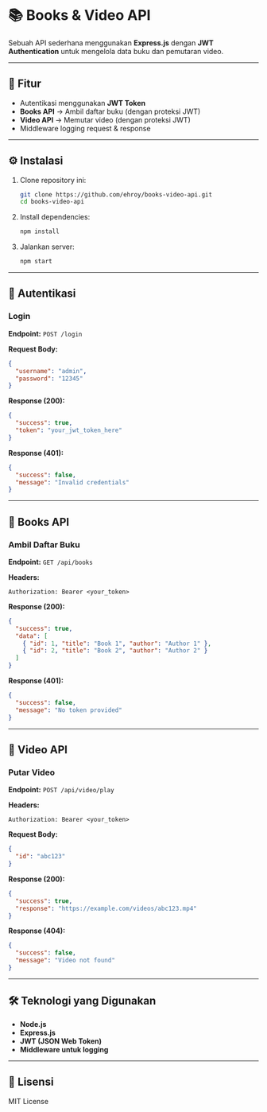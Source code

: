 # 📚 Books & Video API

Sebuah API sederhana menggunakan **Express.js** dengan **JWT Authentication** untuk mengelola data buku dan pemutaran video.

---

## 🚀 Fitur

- Autentikasi menggunakan **JWT Token**
- **Books API** → Ambil daftar buku (dengan proteksi JWT)
- **Video API** → Memutar video (dengan proteksi JWT)
- Middleware logging request & response

---

## ⚙️ Instalasi

1. Clone repository ini:

   ```bash
   git clone https://github.com/ehroy/books-video-api.git
   cd books-video-api
   ```

2. Install dependencies:

   ```bash
   npm install
   ```

3. Jalankan server:
   ```bash
   npm start
   ```

---

## 🔐 Autentikasi

### Login

**Endpoint:** `POST /login`

**Request Body:**

```json
{
  "username": "admin",
  "password": "12345"
}
```

**Response (200):**

```json
{
  "success": true,
  "token": "your_jwt_token_here"
}
```

**Response (401):**

```json
{
  "success": false,
  "message": "Invalid credentials"
}
```

---

## 📖 Books API

### Ambil Daftar Buku

**Endpoint:** `GET /api/books`

**Headers:**

```
Authorization: Bearer <your_token>
```

**Response (200):**

```json
{
  "success": true,
  "data": [
    { "id": 1, "title": "Book 1", "author": "Author 1" },
    { "id": 2, "title": "Book 2", "author": "Author 2" }
  ]
}
```

**Response (401):**

```json
{
  "success": false,
  "message": "No token provided"
}
```

---

## 🎥 Video API

### Putar Video

**Endpoint:** `POST /api/video/play`

**Headers:**

```
Authorization: Bearer <your_token>
```

**Request Body:**

```json
{
  "id": "abc123"
}
```

**Response (200):**

```json
{
  "success": true,
  "response": "https://example.com/videos/abc123.mp4"
}
```

**Response (404):**

```json
{
  "success": false,
  "message": "Video not found"
}
```

---

## 🛠️ Teknologi yang Digunakan

- **Node.js**
- **Express.js**
- **JWT (JSON Web Token)**
- **Middleware untuk logging**

---

## 📝 Lisensi

MIT License
